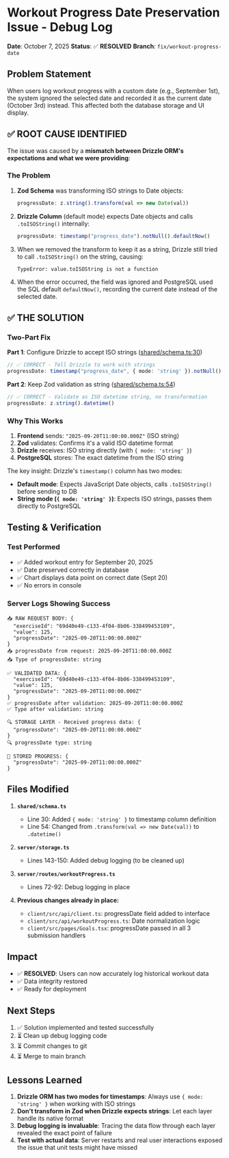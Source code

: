 # Workout Progress Date Preservation Issue - Debug Log

**Date**: October 7, 2025
**Status**: ✅ **RESOLVED**
**Branch**: `fix/workout-progress-date`

## Problem Statement

When users log workout progress with a custom date (e.g., September 1st), the system ignored the selected date and recorded it as the current date (October 3rd) instead. This affected both the database storage and UI display.

## ✅ ROOT CAUSE IDENTIFIED

The issue was caused by a **mismatch between Drizzle ORM's expectations and what we were providing**:

### The Problem

1. **Zod Schema** was transforming ISO strings to Date objects:
   ```typescript
   progressDate: z.string().transform(val => new Date(val))
   ```

2. **Drizzle Column** (default mode) expects Date objects and calls `.toISOString()` internally:
   ```typescript
   progressDate: timestamp("progress_date").notNull().defaultNow()
   ```

3. When we removed the transform to keep it as a string, Drizzle still tried to call `.toISOString()` on the string, causing:
   ```
   TypeError: value.toISOString is not a function
   ```

4. When the error occurred, the field was ignored and PostgreSQL used the SQL default `defaultNow()`, recording the current date instead of the selected date.

## ✅ THE SOLUTION

### Two-Part Fix

**Part 1**: Configure Drizzle to accept ISO strings ([shared/schema.ts:30](shared/schema.ts:30))
```typescript
// ✅ CORRECT - Tell Drizzle to work with strings
progressDate: timestamp("progress_date", { mode: 'string' }).notNull().defaultNow()
```

**Part 2**: Keep Zod validation as string ([shared/schema.ts:54](shared/schema.ts:54))
```typescript
// ✅ CORRECT - Validate as ISO datetime string, no transformation
progressDate: z.string().datetime()
```

### Why This Works

1. **Frontend** sends: `"2025-09-20T11:00:00.000Z"` (ISO string)
2. **Zod** validates: Confirms it's a valid ISO datetime format
3. **Drizzle** receives: ISO string directly (with `{ mode: 'string' }`)
4. **PostgreSQL** stores: The exact datetime from the ISO string

The key insight: Drizzle's `timestamp()` column has two modes:
- **Default mode**: Expects JavaScript Date objects, calls `.toISOString()` before sending to DB
- **String mode (`{ mode: 'string' }`)**: Expects ISO strings, passes them directly to PostgreSQL

## Testing & Verification

### Test Performed
- ✅ Added workout entry for September 20, 2025
- ✅ Date preserved correctly in database
- ✅ Chart displays data point on correct date (Sept 20)
- ✅ No errors in console

### Server Logs Showing Success
```
📥 RAW REQUEST BODY: {
  "exerciseId": "69d40e49-c133-4f04-8b06-338499453109",
  "value": 125,
  "progressDate": "2025-09-20T11:00:00.000Z"
}
📥 progressDate from request: 2025-09-20T11:00:00.000Z
📥 Type of progressDate: string

✅ VALIDATED DATA: {
  "exerciseId": "69d40e49-c133-4f04-8b06-338499453109",
  "value": 125,
  "progressDate": "2025-09-20T11:00:00.000Z"
}
✅ progressDate after validation: 2025-09-20T11:00:00.000Z
✅ Type after validation: string

🔍 STORAGE LAYER - Received progress data: {
  "progressDate": "2025-09-20T11:00:00.000Z"
}
🔍 progressDate type: string

💾 STORED PROGRESS: {
  "progressDate": "2025-09-20T11:00:00.000Z"
}
```

## Files Modified

1. **`shared/schema.ts`**
   - Line 30: Added `{ mode: 'string' }` to timestamp column definition
   - Line 54: Changed from `.transform(val => new Date(val))` to `.datetime()`

2. **`server/storage.ts`**
   - Lines 143-150: Added debug logging (to be cleaned up)

3. **`server/routes/workoutProgress.ts`**
   - Lines 72-92: Debug logging in place

4. **Previous changes already in place:**
   - `client/src/api/client.ts`: progressDate field added to interface
   - `client/src/api/workoutProgress.ts`: Date normalization logic
   - `client/src/pages/Goals.tsx`: progressDate passed in all 3 submission handlers

## Impact

- ✅ **RESOLVED**: Users can now accurately log historical workout data
- ✅ Data integrity restored
- ✅ Ready for deployment

## Next Steps

1. ✅ Solution implemented and tested successfully
2. ⏳ Clean up debug logging code
3. ⏳ Commit changes to git
4. ⏳ Merge to main branch

## Lessons Learned

1. **Drizzle ORM has two modes for timestamps**: Always use `{ mode: 'string' }` when working with ISO strings
2. **Don't transform in Zod when Drizzle expects strings**: Let each layer handle its native format
3. **Debug logging is invaluable**: Tracing the data flow through each layer revealed the exact point of failure
4. **Test with actual data**: Server restarts and real user interactions exposed the issue that unit tests might have missed
